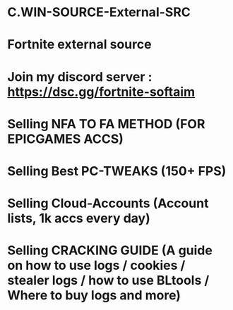 # C.WIN-SOURCE-External-SRC
# Fortnite external source
# Join my discord server : https://dsc.gg/fortnite-softaim
# Selling NFA TO FA METHOD (FOR EPICGAMES ACCS)
# Selling Best PC-TWEAKS (150+ FPS)
# Selling Cloud-Accounts (Account lists, 1k accs every day)
# Selling CRACKING GUIDE (A guide on how to use logs / cookies / stealer logs / how to use BLtools / Where to buy logs and more)
